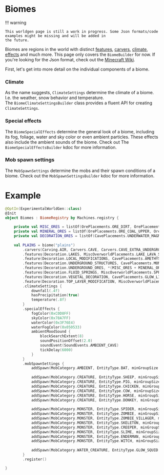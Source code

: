 # Biomes

!!! warning
    
    This worldgen page is still a work in progress. Some Json formats/code examples might be missing and will be added in
    the future.

Biomes are regions in the world with distinct [features](features/features.md), [carvers](carver.md), [climate](#climate),
[effects](#special-effects) and much more. This page only covers the `BiomeBuilder` for now. If you're looking for the Json
format, check out the [Minecraft Wiki](https://minecraft.fandom.com/wiki/Custom_biome).

First, let's get into more detail on the individual components of a biome.

### Climate

As the name suggests, `ClimateSettings` determine the climate of a biome. I.e. the weather, snow behavior and temperature.  
The `BiomeClimateSettingsBuilder` class provides a fluent API for creating `ClimateSettings`.

### Special effects

The `BiomeSpecialEffects` determine the general look of a biome, including its fog, foliage, water and sky color or even
ambient particles. These effects also include the ambient sounds of the biome. Check out The `BiomeSpecialEffectsBuilder`
kdoc for more information.

### Mob spawn settings

The `MobSpawnSettings` determine the mobs and their spawn conditions of a biome. Check out the `MobSpawnSettingsBuilder`
kdoc for more information.

# Example

```kotlin title="Biomes.kt"
@OptIn(ExperimentalWorldGen::class)
@Init
object Biomes : BiomeRegistry by Machines.registry {
    
    private val MISC_ORES = listOf(OrePlacements.ORE_DIRT, OrePlacements.ORE_GRAVEL, OrePlacements.ORE_GRANITE_UPPER, OrePlacements.ORE_GRANITE_LOWER, OrePlacements.ORE_DIORITE_UPPER, OrePlacements.ORE_DIORITE_LOWER, OrePlacements.ORE_ANDESITE_UPPER, OrePlacements.ORE_ANDESITE_LOWER, OrePlacements.ORE_TUFF)
    private val MINERAL_ORES = listOf(OrePlacements.ORE_COAL_UPPER, OrePlacements.ORE_COAL_LOWER, OrePlacements.ORE_IRON_UPPER, OrePlacements.ORE_IRON_MIDDLE, OrePlacements.ORE_IRON_SMALL, OrePlacements.ORE_GOLD, OrePlacements.ORE_GOLD_LOWER, OrePlacements.ORE_REDSTONE, OrePlacements.ORE_REDSTONE_LOWER, OrePlacements.ORE_DIAMOND, OrePlacements.ORE_DIAMOND_LARGE, OrePlacements.ORE_DIAMOND_BURIED, OrePlacements.ORE_LAPIS, OrePlacements.ORE_LAPIS_BURIED, OrePlacements.ORE_COPPER)
    private val DECORATION_ORES = listOf(CavePlacements.UNDERWATER_MAGMA, MiscOverworldPlacements.DISK_SAND, MiscOverworldPlacements.DISK_CLAY, MiscOverworldPlacements.DISK_GRAVEL)
    
    val PLAINS = biome("plains")
        .carvers(Carving.AIR, Carvers.CAVE, Carvers.CAVE_EXTRA_UNDERGROUND, Carvers.CANYON)
        .features(Decoration.LAKES, MiscOverworldPlacements.LAKE_LAVA_SURFACE, MiscOverworldPlacements.LAKE_LAVA_UNDERGROUND)
        .feature(Decoration.LOCAL_MODIFICATIONS, CavePlacements.AMETHYST_GEODE)
        .features(Decoration.UNDERGROUND_STRUCTURES, CavePlacements.MONSTER_ROOM, CavePlacements.MONSTER_ROOM_DEEP)
        .features(Decoration.UNDERGROUND_ORES, *(MISC_ORES + MINERAL_ORES + DECORATION_ORES).toTypedArray())
        .features(Decoration.FLUID_SPRINGS, MiscOverworldPlacements.SPRING_LAVA, MiscOverworldPlacements.SPRING_WATER)
        .features(Decoration.VEGETAL_DECORATION, CavePlacements.GLOW_LICHEN, VegetationPlacements.PATCH_TALL_GRASS_2, VegetationPlacements.TREES_PLAINS, VegetationPlacements.FLOWER_PLAINS, VegetationPlacements.PATCH_GRASS_PLAIN, VegetationPlacements.BROWN_MUSHROOM_NORMAL, VegetationPlacements.RED_MUSHROOM_NORMAL, VegetationPlacements.PATCH_SUGAR_CANE, VegetationPlacements.PATCH_PUMPKIN)
        .feature(Decoration.TOP_LAYER_MODIFICATION, MiscOverworldPlacements.FREEZE_TOP_LAYER)
        .climateSettings {
            downfall(.4f)
            hasPrecipitation(true)
            temperature(.8f)
        }
        .specialEffects {
            fogColor(0xC0D8FF)
            skyColor(0x78A7FF)
            waterColor(0x3F76E4)
            waterFogColor(0x050533)
            ambientMoodSound {
                blockSearchExtent(8)
                soundPositionOffset(2.0)
                soundEvent(SoundEvents.AMBIENT_CAVE)
                tickDelay(6000)
            }
        }
        .mobSpawnSettings {
            addSpawn(MobCategory.AMBIENT, EntityType.BAT, minGroupSize = 8, maxGroupSize = 8, weight = 10)
            
            addSpawn(MobCategory.CREATURE, EntityType.SHEEP, minGroupSize = 4, maxGroupSize = 4, weight = 12)
            addSpawn(MobCategory.CREATURE, EntityType.PIG, minGroupSize = 4, maxGroupSize = 4, weight = 10)
            addSpawn(MobCategory.CREATURE, EntityType.CHICKEN, minGroupSize = 4, maxGroupSize = 4, weight = 10)
            addSpawn(MobCategory.CREATURE, EntityType.COW, minGroupSize = 4, maxGroupSize = 4, weight = 8)
            addSpawn(MobCategory.CREATURE, EntityType.HORSE, minGroupSize = 2, maxGroupSize = 6, weight = 5)
            addSpawn(MobCategory.CREATURE, EntityType.DONKEY, minGroupSize = 1, maxGroupSize = 3, weight = 1)
            
            addSpawn(MobCategory.MONSTER, EntityType.SPIDER, minGroupSize = 4, maxGroupSize = 4, weight = 100)
            addSpawn(MobCategory.MONSTER, EntityType.ZOMBIE, minGroupSize = 4, maxGroupSize = 4, weight = 95)
            addSpawn(MobCategory.MONSTER, EntityType.ZOMBIE_VILLAGER, minGroupSize = 1, maxGroupSize = 1, weight = 5)
            addSpawn(MobCategory.MONSTER, EntityType.SKELETON, minGroupSize = 4, maxGroupSize = 4, weight = 100)
            addSpawn(MobCategory.MONSTER, EntityType.CREEPER, minGroupSize = 4, maxGroupSize = 4, weight = 100)
            addSpawn(MobCategory.MONSTER, EntityType.SLIME, minGroupSize = 4, maxGroupSize = 4, weight = 100)
            addSpawn(MobCategory.MONSTER, EntityType.ENDERMAN, minGroupSize = 1, maxGroupSize = 4, weight = 10)
            addSpawn(MobCategory.MONSTER, EntityType.WITCH, minGroupSize = 1, maxGroupSize = 1, weight = 5)
            
            addSpawn(MobCategory.WATER_CREATURE, EntityType.GLOW_SQUID, minGroupSize = 4, maxGroupSize = 6, weight = 10)
        }
        .register()

}
```